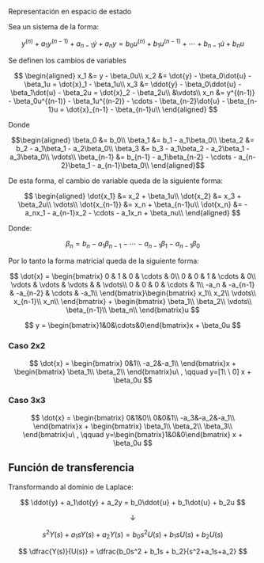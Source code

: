 Representación en espacio de estado

Sea un sistema de la forma:

$$
y^{(n)} + a_1y^{(n-1)} + a_{n-1}\dot{y} + a_ny = b_0u^{(n)} + b_1u^{(n-1)}+ \cdots + b_{n-1}\dot{u} + b_nu
$$

Se definen los cambios de variables

$$
\begin{aligned}
x_1 &= y - \beta_0u\\
x_2 &= \dot{y} - \beta_0\dot{u} - \beta_1u = \dot{x}_1 - \beta_1u\\
x_3 &= \ddot{y} - \beta_0\ddot{u} - \beta_1\dot{u} - \beta_2u = \dot{x}_2 - \beta_2u\\
&\vdots\\
x_n &= y^{(n-1)} - \beta_0u^{(n-1)} - \beta_1u^{(n-2)} - \cdots - \beta_{n-2}\dot{u} - \beta_{n-1}u = \dot{x}_{n-1} - \beta_{n-1}u\\
\end{aligned}
$$


Donde

$$\begin{aligned}
\beta_0 &= b_0\\
\beta_1 &= b_1 - a_1\beta_0\\
\beta_2 &= b_2 - a_1\beta_1 - a_2\beta_0\\
\beta_3 &= b_3 - a_1\beta_2 - a_2\beta_1 - a_3\beta_0\\
\vdots\\
\beta_{n-1} &= b_{n-1} - a_1\beta_{n-2} - \cdots - a_{n-2}\beta_1 - a_{n-1}\beta_0\\
\end{aligned}$$

 
De esta forma, el cambio de variable queda de la siguiente forma:

$$
\begin{aligned}
\dot{x_1} &= x_2 + \beta_1u\\
\dot{x_2} &= x_3 + \beta_2u\\
\vdots\\
\dot{x_{n-1}} &= x_n + \beta_{n-1}u\\
\dot{x_n} &= -a_nx_1 - a_{n-1}x_2 - \cdots - a_1x_n + \beta_nu\\
\end{aligned}
$$

Donde:

$$
\beta_n = b_n -a_1\beta_{n-1} - \cdots - a_{n-1}\beta_1 - a_{n-1}\beta_0
$$

Por lo tanto la forma matricial queda de la siguiente forma:

$$
\dot{x} = \begin{bmatrix}
0 & 1 & 0 & \cdots & 0\\
0 & 0 & 1 & \cdots & 0\\
\vdots & \vdots & \vdots &  & \vdots\\
0 & 0 & 0 & \cdots & 1\\
-a_n & -a_{n-1} & -a_{n-2} & \cdots & -a_1\\
\end{bmatrix}\begin{bmatrix}
x_1\\
x_2\\
\vdots\\
x_{n-1}\\
x_n\\
\end{bmatrix} + \begin{bmatrix}
\beta_1\\
\beta_2\\
\vdots\\
\beta_{n-1}\\
\beta_n\\
\end{bmatrix}u
$$

$$
y = \begin{bmatrix}1&0&\cdots&0\end{bmatrix}x + \beta_0u
$$

### Caso 2x2

$$
\dot{x} = \begin{bmatrix}
0&1\\
-a_2&-a_1\\
\end{bmatrix}x + \begin{bmatrix}
\beta_1\\
\beta_2\\
\end{bmatrix}u\ , \qquad y=[1\ \ 0] x + \beta_0u
$$

### Caso 3x3

$$
\dot{x} = \begin{bmatrix}
0&1&0\\
0&0&1\\
-a_3&-a_2&-a_1\\
\end{bmatrix}x + \begin{bmatrix}
\beta_1\\
\beta_2\\
\beta_3\\
\end{bmatrix}u\ , \qquad y=\begin{bmatrix}1&0&0\end{bmatrix} x + \beta_0u
$$


## Función de transferencia
Transformando al dominio de Laplace:

$$
\ddot{y} + a_1\dot{y} + a_2y = b_0\ddot{u} + b_1\dot{u} + b_2u
$$

$$
\downarrow
$$

$$
s^2Y(s) + a_1sY(s) + a_2Y(s) = b_0s^2U(s) + b_1sU(s) + b_2U(s)
$$

$$
\dfrac{Y(s)}{U(s)} = \dfrac{b_0s^2 + b_1s + b_2}{s^2+a_1s+a_2}
$$


